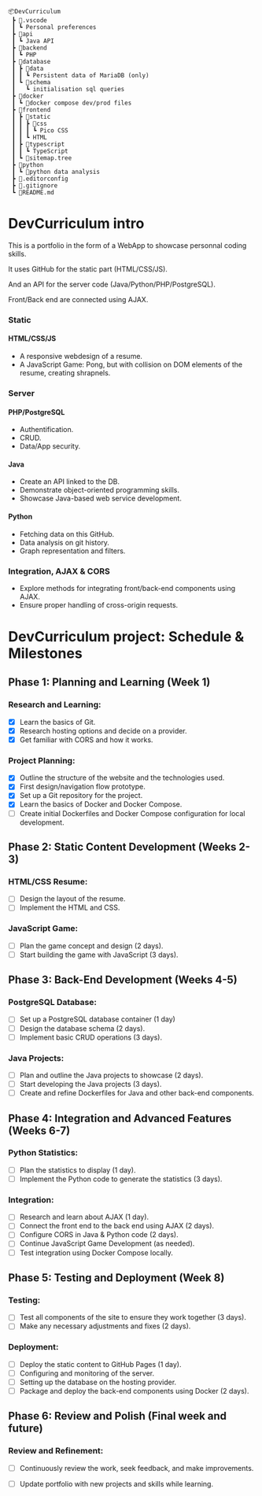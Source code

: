```tree
📦DevCurriculum
 ┣ 📂.vscode
 ┃ ┗ Personal preferences
 ┣ 📂api
 ┃ ┗ Java API
 ┣ 📂backend
 ┃ ┗ PHP
 ┣ 📂database
 ┃ ┣ 📂data
 ┃ ┃ ┗ Persistent data of MariaDB (only)
 ┃ ┗ 📂schema
 ┃   ┗ initialisation sql queries
 ┣ 📂docker
 ┃ ┗ 📜docker compose dev/prod files
 ┣ 📂frontend
 ┃ ┣ 📂static
 ┃ ┃ ┣ 📂css
 ┃ ┃ ┃ ┗ Pico CSS
 ┃ ┃ ┗ HTML
 ┃ ┣ 📂typescript
 ┃ ┃ ┗ TypeScript
 ┃ ┗ 📜sitemap.tree
 ┣ 📂python
 ┃ ┗ 📜python data analysis
 ┣ 📜.editorconfig
 ┣ 📜.gitignore
 ┗ 📜README.md
```

# DevCurriculum intro
This is a portfolio in the form of a WebApp to
showcase personnal coding skills.

It uses GitHub for the static part (HTML/CSS/JS).

And an API for the server code (Java/Python/PHP/PostgreSQL).

Front/Back end are connected using AJAX.

### Static
#### HTML/CSS/JS
- A responsive webdesign of a resume.
- A JavaScript Game: Pong, but with collision on DOM elements of the resume, creating shrapnels.
### Server
#### PHP/PostgreSQL
- Authentification.
- CRUD.
- Data/App security.
#### Java
- Create an API linked to the DB.
- Demonstrate object-oriented programming skills.
- Showcase Java-based web service development.
#### Python
- Fetching data on this GitHub.
- Data analysis on git history.
- Graph representation and filters.
### Integration, AJAX & CORS
- Explore methods for integrating front/back-end components using AJAX.
- Ensure proper handling of cross-origin requests.


# DevCurriculum project: Schedule & Milestones
## Phase 1: Planning and Learning (Week 1)
### Research and Learning:
- [x] Learn the basics of Git.
- [x] Research hosting options and decide on a provider.
- [x] Get familiar with CORS and how it works.
### Project Planning:
- [x] Outline the structure of the website and the technologies used.
- [x] First design/navigation flow prototype.
- [x] Set up a Git repository for the project.
- [x] Learn the basics of Docker and Docker Compose.
- [ ] Create initial Dockerfiles and Docker Compose configuration for local development.

## Phase 2: Static Content Development (Weeks 2-3)
### HTML/CSS Resume:
- [ ] Design the layout of the resume.
- [ ] Implement the HTML and CSS.
### JavaScript Game:
- [ ] Plan the game concept and design (2 days).
- [ ] Start building the game with JavaScript (3 days).

## Phase 3: Back-End Development (Weeks 4-5)
### PostgreSQL Database:
- [ ] Set up a PostgreSQL database container (1 day)
- [ ] Design the database schema (2 days).
- [ ] Implement basic CRUD operations (3 days).
### Java Projects:
- [ ] Plan and outline the Java projects to showcase (2 days).
- [ ] Start developing the Java projects (3 days).
- [ ] Create and refine Dockerfiles for Java and other back-end components.

## Phase 4: Integration and Advanced Features (Weeks 6-7)
### Python Statistics:
- [ ] Plan the statistics to display (1 day).
- [ ] Implement the Python code to generate the statistics (3 days).
### Integration:
- [ ] Research and learn about AJAX (1 day).
- [ ] Connect the front end to the back end using AJAX (2 days).
- [ ] Configure CORS in Java & Python code (2 days).
- [ ] Continue JavaScript Game Development (as needed).
- [ ] Test integration using Docker Compose locally.

## Phase 5: Testing and Deployment (Week 8)
### Testing:
- [ ] Test all components of the site to ensure they work together (3 days).
- [ ] Make any necessary adjustments and fixes (2 days).
### Deployment:
- [ ] Deploy the static content to GitHub Pages (1 day).
- [ ] Configuring and monitoring of the server.
- [ ] Setting up the database on the hosting provider.
- [ ] Package and deploy the back-end components using Docker (2 days).
## Phase 6: Review and Polish (Final week and future)
### Review and Refinement:
- [ ] Continuously review the work, seek feedback, and make improvements.
- [ ] Update portfolio with new projects and skills while learning.


